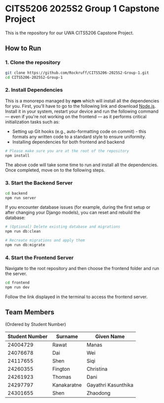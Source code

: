 # CITS5206 2025S2 Group 1 Capstone Project

This is the repository for our UWA CITS5206 Capstone Project.

## How to Run

### 1. Clone the repository

```bash
git clone https://github.com/Rockruff/CITS5206-2025S2-Group-1.git
cd CITS5206-2025S2-Group-1
```

### 2. Install Dependencies

This is a monorepo managed by **npm** which will install all the dependencies for you. First, you'll have to go to the following link and download [Node.js](https://nodejs.org). Install it in your system, restart your device and run the following command — even if you're not working on the frontend — as it performs critical initialization tasks such as:

- Setting up Git hooks (e.g., auto-formatting code on commit) - this formats any written code to a standard style to ensure uniformity.
- Installing dependencies for both frontend and backend

```bash
# Please make sure you are at the root of the repository
npm install
```

The above code will take some time to run and install all the dependencies. Once completed, move on to the following steps.

### 3. Start the Backend Server

```bash
cd backend
npm run server
```

If you encounter database issues (for example, during the first setup or after changing your Django models), you can reset and rebuild the database:

```bash
# (Optional) Delete existing database and migrations
npm run db:clean

# Recreate migrations and apply them
npm run db:migrate
```

### 4. Start the Frontend Server

Navigate to the root repository and then choose the frontend folder and run the server.

```bash
cd frontend
npm run dev
```

Follow the link displayed in the terminal to access the frontend server.

## Team Members

(Ordered by Student Number)

| Student Number | Surname     | Given Name          |
| -------------- | ----------- | ------------------- |
| 24004729       | Rawat       | Manas               |
| 24076678       | Dai         | Wei                 |
| 24117655       | Shen        | Siqi                |
| 24260355       | Fington     | Christina           |
| 24261923       | Thomas      | Dani                |
| 24297797       | Kanakaratne | Gayathri Kasunthika |
| 24301655       | Shen        | Zhaodong            |

